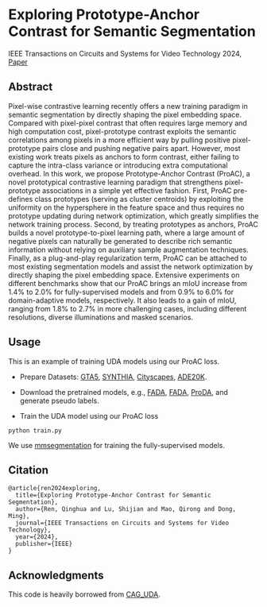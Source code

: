 # Exploring Prototype-Anchor Contrast for Semantic Segmentation
IEEE Transactions on Circuits and Systems for Video Technology 2024, [Paper](https://ieeexplore.ieee.org/document/10445499)

Abstract
---
Pixel-wise contrastive learning recently offers a new training paradigm in semantic segmentation by directly shaping the pixel embedding space. Compared with pixel-pixel contrast that often requires large memory and high computation cost, pixel-prototype contrast exploits the semantic correlations among pixels in a more efficient way by pulling positive pixel-prototype pairs close and pushing negative pairs apart. However, most existing work treats pixels as anchors to form contrast, either failing to capture the intra-class variance or introducing extra computational overhead. In this work, we propose Prototype-Anchor Contrast (ProAC), a novel prototypical contrastive learning paradigm that strengthens pixel-prototype associations in a simple yet effective fashion. First, ProAC pre-defines class prototypes (serving as cluster centroids) by exploiting the uniformity on the hypersphere in the feature space and thus requires no prototype updating during network optimization, which greatly simplifies the network training process. Second, by treating prototypes as anchors, ProAC builds a novel prototype-to-pixel learning path, where a large amount of negative pixels can naturally be generated to describe rich semantic information without relying on auxiliary sample augmentation techniques. Finally, as a plug-and-play regularization term, ProAC can be attached to most existing segmentation models and assist the network optimization by directly shaping the pixel embedding space. Extensive experiments on different benchmarks show that our ProAC brings an mIoU increase from 1.4% to 2.0% for fully-supervised models and from 0.9% to 6.0% for domain-adaptive models, respectively. It also leads to a gain of mIoU, ranging from 1.8% to 2.7% in more challenging cases, including different resolutions, diverse illuminations and masked scenarios.

Usage
---
This is an example of training UDA models using our ProAC loss.

- Prepare Datasets: [GTA5](https://download.visinf.tu-darmstadt.de/data/from_games/), [SYNTHIA](https://synthia-dataset.net/), [Cityscapes](https://www.cityscapes-dataset.com/), [ADE20K](https://groups.csail.mit.edu/vision/datasets/ADE20K/).

- Download the pretrained models, e.g., [FADA](https://github.com/JDAI-CV/FADA), [FADA](https://github.com/YanchaoYang/FDA), [ProDA](https://github.com/microsoft/ProDA), and generate pseudo labels.

- Train the UDA model using our ProAC loss
```
python train.py
```

We use [mmsegmentation](https://github.com/open-mmlab/mmsegmentation) for training the fully-supervised models.

Citation
---
```
@article{ren2024exploring,
  title={Exploring Prototype-Anchor Contrast for Semantic Segmentation},
  author={Ren, Qinghua and Lu, Shijian and Mao, Qirong and Dong, Ming},
  journal={IEEE Transactions on Circuits and Systems for Video Technology},
  year={2024},
  publisher={IEEE}
}
```
Acknowledgments
---
This code is heavily borrowed from [CAG_UDA](https://github.com/RogerZhangzz/CAG_UDA).
